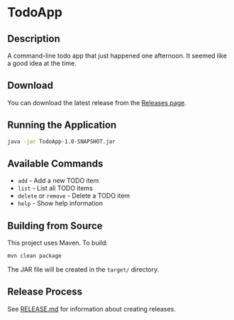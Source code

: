 # TodoApp

## Description
A command-line todo app that just happened one afternoon. It seemed like a good idea at the time.

## Download
You can download the latest release from the [Releases page](https://github.com/gxtm/FileHandler/releases).

## Running the Application
```bash
java -jar TodoApp-1.0-SNAPSHOT.jar
```

## Available Commands
- `add` - Add a new TODO item
- `list` - List all TODO items
- `delete` or `remove` - Delete a TODO item
- `help` - Show help information

## Building from Source
This project uses Maven. To build:
```bash
mvn clean package
```

The JAR file will be created in the `target/` directory.

## Release Process
See [RELEASE.md](RELEASE.md) for information about creating releases. 
